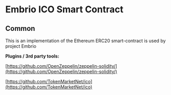 # Embrio  ICO Smart Contract

## Common

This is an implementation of the Ethereum ERC20 smart-contract is used by project Embrio 

<b>Plugins / 3rd party tools:</b>

[https://github.com/OpenZeppelin/zeppelin-solidity/](https://github.com/OpenZeppelin/zeppelin-solidity/)

[https://github.com/TokenMarketNet/ico](https://github.com/TokenMarketNet/ico)